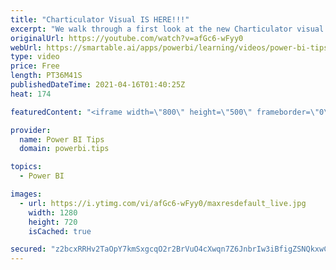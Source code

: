 ```yaml
---
title: "Charticulator Visual IS HERE!!!"
excerpt: "We walk through a first look at the new Charticulator visual from Microsoft Power BI team.    Official blog post about the visual: https://powerbi.microsoft.com/en-us/blog/announcing-the-new-charticulator-visual-public-preview/  Visit the early version of Charticulator: https://charts.powerbi.tips Visual"
originalUrl: https://youtube.com/watch?v=afGc6-wFyy0
webUrl: https://smartable.ai/apps/powerbi/learning/videos/power-bi-tips-charticulator-visual-is-here/
type: video
price: Free
length: PT36M41S
publishedDateTime: 2021-04-16T01:40:25Z
heat: 174

featuredContent: "<iframe width=\"800\" height=\"500\" frameborder=\"0\" src=\"https://www.youtube.com/embed/afGc6-wFyy0\" allow=\"accelerometer; autoplay; encrypted-media; gyroscope; picture-in-picture\" allowfullscreen></iframe>"

provider:
  name: Power BI Tips
  domain: powerbi.tips

topics:
  - Power BI

images:
  - url: https://i.ytimg.com/vi/afGc6-wFyy0/maxresdefault_live.jpg
    width: 1280
    height: 720
    isCached: true

secured: "z2bcxRRHv2TaOpY7kmSxgcqO2r2BrVuO4cXwqn7Z6JnbrIw3iBfigZSNQkxwCJIoCTmF/9EA/vGKsN/CNZuGw7JsgW9094kLbgdiucsvczto2nMXC4ASZfsuUZJer9rKo7NHHLeY+QWZSxHlvA3XDL1zCRmodQlAnHCT4mq7BKZaU4gFBkulJPgY0OJtiHLV69Q804JBAw/z8xzKUzIDBqW1dQ5MpoJuFFdnWcT82TXUkQ7bdwXgpsfzfd0NxM6RPqienXXkxFaSH3GSPQKykYfLXm2zfbnBzI/XkBVn55aD94QXol7E+tUjTaTRS0aaLSVwizq+qoSQA/68Rgema1q7QDddGkICICdxu0RqUSoOusjsmqMbLmEBha3KCPNPEoRZgjXD3fF+ShjTVliIhN4KJ4RSbyo6Ruy9KbWO3Og=;UJ+nMm1deqVDyMB1qglsMA=="
---
```


